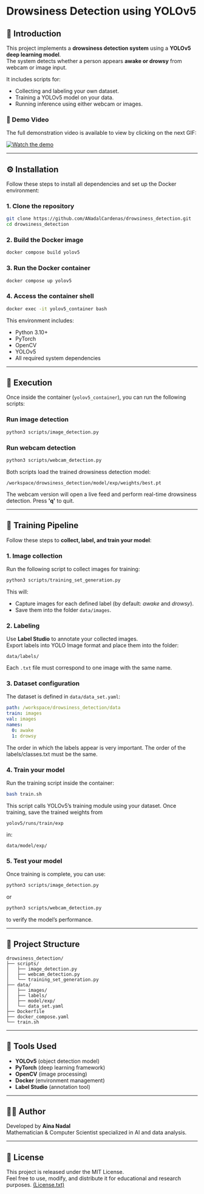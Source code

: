 # Drowsiness Detection using YOLOv5

## 🧠 Introduction

This project implements a **drowsiness detection system** using a **YOLOv5 deep learning model**.  
The system detects whether a person appears **awake or drowsy** from webcam or image input.  

It includes scripts for:
- Collecting and labeling your own dataset.
- Training a YOLOv5 model on your data.
- Running inference using either webcam or images.

### 🎥 Demo Video

The full demonstration video is available to view by clicking on the next GIF:

[![Watch the demo](media/demo_preview.gif)](media/demo.webm)


---

## ⚙️ Installation

Follow these steps to install all dependencies and set up the Docker environment:

### 1. Clone the repository
```bash
git clone https://github.com/ANadalCardenas/drowsiness_detection.git
cd drowsiness_detection
```

### 2. Build the Docker image
```bash
docker compose build yolov5
```

### 3. Run the Docker container
```bash
docker compose up yolov5
```

### 4. Access the container shell
```bash
docker exec -it yolov5_container bash
```

This environment includes:
- Python 3.10+
- PyTorch
- OpenCV
- YOLOv5
- All required system dependencies

---

## 🚀 Execution

Once inside the container (`yolov5_container`), you can run the following scripts:

### Run image detection
```bash
python3 scripts/image_detection.py
```

### Run webcam detection
```bash
python3 scripts/webcam_detection.py
```

Both scripts load the trained drowsiness detection model:
```
/workspace/drowsiness_detection/model/exp/weights/best.pt
```

The webcam version will open a live feed and perform real-time drowsiness detection.
Press **'q'** to quit.

---

## 🧩 Training Pipeline

Follow these steps to **collect, label, and train your model**:

### 1. Image collection
Run the following script to collect images for training:
```bash
python3 scripts/training_set_generation.py
```

This will:
- Capture images for each defined label (by default: *awake* and *drowsy*).
- Save them into the folder `data/images`.

### 2. Labeling
Use **Label Studio** to annotate your collected images.  
Export labels into YOLO Image format and place them into the folder:
```
data/labels/
```

Each `.txt` file must correspond to one image with the same name.

### 3. Dataset configuration
The dataset is defined in `data/data_set.yaml`:
```yaml
path: /workspace/drowsiness_detection/data
train: images
val: images
names:
  0: awake
  1: drowsy
```
The order in which the labels appear is very important. The order of the labels/classes.txt must be the same.

### 4. Train your model
Run the training script inside the container:
```bash
bash train.sh
```

This script calls YOLOv5’s training module using your dataset. Once training, save the trained weights from 
```
yolov5/runs/train/exp
```
in:
```
data/model/exp/
```

### 5. Test your model
Once training is complete, you can use:
```bash
python3 scripts/image_detection.py
```
or
```bash
python3 scripts/webcam_detection.py
```
to verify the model’s performance.

---

## 📁 Project Structure

```
drowsiness_detection/
├── scripts/
│   ├── image_detection.py
│   ├── webcam_detection.py
│   └── training_set_generation.py
├── data/
│   ├── images/
│   ├── labels/
│   ├── model/exp/
│   └── data_set.yaml
├── Dockerfile
├── docker_compose.yaml
└── train.sh
```

---

## 🧰 Tools Used

- **YOLOv5** (object detection model)
- **PyTorch** (deep learning framework)
- **OpenCV** (image processing)
- **Docker** (environment management)
- **Label Studio** (annotation tool)

---

## 🧑‍💻 Author

Developed by **Aina Nadal**  
Mathematician & Computer Scientist specialized in AI and data analysis.

---

## 📜 License

This project is released under the MIT License.  
Feel free to use, modify, and distribute it for educational and research purposes.
[(License.txt)](License.txt)